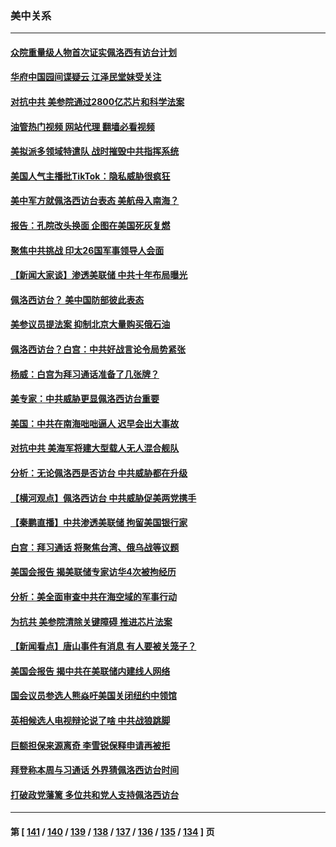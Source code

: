### 美中关系
---
#### [众院重量级人物首次证实佩洛西有访台计划](../../pages/nf1412576/n13790372.md?07280845) 
#### [华府中国园间谍疑云 江泽民堂妹受关注](../../pages/nf1412576/n13790180.md?07280845) 
#### [对抗中共 美参院通过2800亿芯片和科学法案](../../pages/nf1412576/n13790299.md?07280845) 
#### [油管热门视频 网站代理 翻墙必看视频](http://209.222.30.114:81/youtube.html?07280845)
#### [美拟派多领域特遣队 战时摧毁中共指挥系统](../../pages/nf1412576/n13790295.md?07280845) 
#### [美国人气主播批TikTok：隐私威胁很疯狂](../../pages/nf1412576/n13790194.md?07280845) 
#### [美中军方就佩洛西访台表态 美航母入南海？](../../pages/nf1412576/n13790275.md?07280845) 
#### [报告：孔院改头换面 企图在美国死灰复燃](../../pages/nf1412576/n13790218.md?07280845) 
#### [聚焦中共挑战 印太26国军事领导人会面](../../pages/nf1412576/n13790193.md?07280845) 
#### [【新闻大家谈】渗透美联储 中共十年布局曝光](../../pages/nf1412576/n13790158.md?07280845) 
#### [佩洛西访台？ 美中国防部彼此表态](../../pages/nf1412576/n13790021.md?07280845) 
#### [美参议员提法案 抑制北京大量购买俄石油](../../pages/nf1412576/n13789836.md?07280845) 
#### [佩洛西访台？白宫：中共好战言论令局势紧张](../../pages/nf1412576/n13789687.md?07280845) 
#### [杨威：白宫为拜习通话准备了几张牌？](../../pages/nf1412576/n13789715.md?07280845) 
#### [美专家：中共威胁更显佩洛西访台重要](../../pages/nf1412576/n13789714.md?07280845) 
#### [美国：中共在南海咄咄逼人 迟早会出大事故](../../pages/nf1412576/n13789655.md?07280845) 
#### [对抗中共 美海军将建大型载人无人混合舰队](../../pages/nf1412576/n13789623.md?07280845) 
#### [分析：无论佩洛西是否访台 中共威胁都在升级](../../pages/nf1412576/n13789534.md?07280845) 
#### [【横河观点】佩洛西访台 中共威胁促美两党携手](../../pages/nf1412576/n13789610.md?07280845) 
#### [【秦鹏直播】中共渗透美联储 拘留美国银行家](../../pages/nf1412576/n13789607.md?07280845) 
#### [白宫：拜习通话 将聚焦台湾、俄乌战等议题](../../pages/nf1412576/n13789569.md?07280845) 
#### [美国会报告 揭美联储专家访华4次被拘经历](../../pages/nf1412576/n13789570.md?07280845) 
#### [分析：美全面审查中共在海空域的军事行动](../../pages/nf1412576/n13789543.md?07280845) 
#### [为抗共 美参院清除关键障碍 推进芯片法案](../../pages/nf1412576/n13789542.md?07280845) 
#### [【新闻看点】唐山事件有消息 有人要被关笼子？](../../pages/nf1412576/n13788937.md?07280845) 
#### [美国会报告 揭中共在美联储内建线人网络](../../pages/nf1412576/n13789469.md?07280845) 
#### [国会议员参选人熊焱吁美国关闭纽约中领馆](../../pages/nf1412576/n13789113.md?07280845) 
#### [英相候选人电视辩论说了啥 中共战狼跳脚](../../pages/nf1412576/n13789383.md?07280845) 
#### [巨额担保来源离奇 李雪锐保释申请再被拒](../../pages/nf1412576/n13789099.md?07280845) 
#### [拜登称本周与习通话 外界猜佩洛西访台时间](../../pages/nf1412576/n13789326.md?07280845) 
#### [打破政党藩篱 多位共和党人支持佩洛西访台](../../pages/nf1412576/n13789227.md?07280845) 

---
#### 第 [ [141](./141.md?07280845) / [140](./140.md?07280845) / [139](./139.md?07280845) / [138](./138.md?07280845) / [137](./137.md?07280845) / [136](./136.md?07280845) / [135](./135.md?07280845) / [134](./134.md?07280845) ] 页
